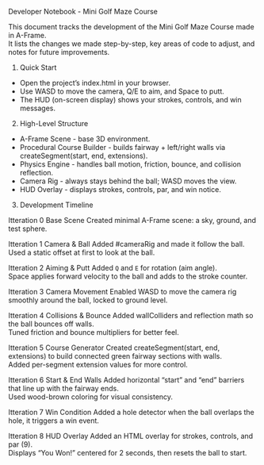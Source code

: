 Developer Notebook - Mini Golf Maze Course

This document tracks the development of the Mini Golf Maze Course made in A-Frame.  
It lists the changes we made step-by-step, key areas of code to adjust, and notes for future improvements.


 1. Quick Start
- Open the project’s index.html in your browser.  
- Use WASD to move the camera, Q/E to aim, and Space to putt.  
- The HUD (on-screen display) shows your strokes, controls, and win messages.  

 2. High-Level Structure
- A-Frame Scene - base 3D environment.  
- Procedural Course Builder - builds fairway + left/right walls via createSegment(start, end, extensions).  
- Physics Engine - handles ball motion, friction, bounce, and collision reflection.  
- Camera Rig - always stays behind the ball; WASD moves the view.  
- HUD Overlay - displays strokes, controls, par, and win notice.  

 3. Development Timeline

  Itteration 0 Base Scene
Created minimal A-Frame scene: a sky, ground, and test sphere.

  Itteration 1 Camera & Ball
Added #cameraRig and made it follow the ball.  
Used a static offset at first to look at the ball.

  Itteration 2 Aiming & Putt
Added `Q` and `E` for rotation (aim angle).  
Space applies forward velocity to the ball and adds to the stroke counter.

  Itteration 3 Camera Movement
Enabled WASD to move the camera rig smoothly around the ball, locked to ground level.

  Itteration 4 Collisions & Bounce
Added wallColliders and reflection math so the ball bounces off walls.  
Tuned friction and bounce multipliers for better feel.

 Itteration 5 Course Generator
Created createSegment(start, end, extensions) to build connected green fairway sections with walls.  
Added per-segment extension values for more control.

 Itteration 6 Start & End Walls
Added horizontal “start” and “end” barriers that line up with the fairway ends.  
Used wood-brown coloring for visual consistency.

  Itteration 7 Win Condition
Added a hole detector when the ball overlaps the hole, it triggers a win event.

  Itteration 8 HUD Overlay
Added an HTML overlay for strokes, controls, and par (9).  
Displays “You Won!” centered for 2 seconds, then resets the ball to start.

